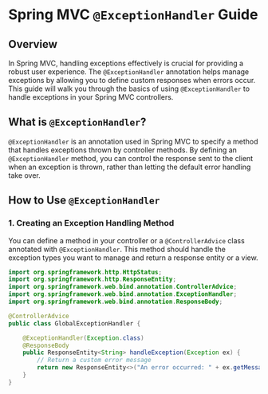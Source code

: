 # Spring MVC `@ExceptionHandler` Guide

## Overview

In Spring MVC, handling exceptions effectively is crucial for providing a robust user experience. The `@ExceptionHandler` annotation helps manage exceptions by allowing you to define custom responses when errors occur. This guide will walk you through the basics of using `@ExceptionHandler` to handle exceptions in your Spring MVC controllers.

## What is `@ExceptionHandler`?

`@ExceptionHandler` is an annotation used in Spring MVC to specify a method that handles exceptions thrown by controller methods. By defining an `@ExceptionHandler` method, you can control the response sent to the client when an exception is thrown, rather than letting the default error handling take over.

## How to Use `@ExceptionHandler`

### 1. Creating an Exception Handling Method

You can define a method in your controller or a `@ControllerAdvice` class annotated with `@ExceptionHandler`. This method should handle the exception types you want to manage and return a response entity or a view.

```java
import org.springframework.http.HttpStatus;
import org.springframework.http.ResponseEntity;
import org.springframework.web.bind.annotation.ControllerAdvice;
import org.springframework.web.bind.annotation.ExceptionHandler;
import org.springframework.web.bind.annotation.ResponseBody;

@ControllerAdvice
public class GlobalExceptionHandler {

    @ExceptionHandler(Exception.class)
    @ResponseBody
    public ResponseEntity<String> handleException(Exception ex) {
        // Return a custom error message
        return new ResponseEntity<>("An error occurred: " + ex.getMessage(), HttpStatus.INTERNAL_SERVER_ERROR);
    }
}
